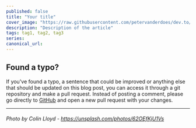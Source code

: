 ```yaml
---
published: false
title: "Your title"
cover_image: "https://raw.githubusercontent.com/petervanderdoes/dev.to/main/blog-posts/NAME-OF-YOUR-BLOG-POST/assets/cover.png"
description: "Description of the article"
tags: tag1, tag2, tag3
series:
canonical_url:
---
```



## Found a typo?

If you've found a typo, a sentence that could be improved or anything else that should be updated on this blog post, you can access it through a git repository and make a pull request. Instead of posting a comment, please go directly to [GitHub](https://github.com/petervanderdoes/dev.to) and open a new pull request with your changes.

---

###### Photo by Colin Lloyd - https://unsplash.com/photos/62OEfKjU1Vs
